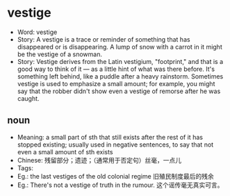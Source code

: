 # vestige

- Word: vestige
- Story: A vestige is a trace or reminder of something that has disappeared or is disappearing. A lump of snow with a carrot in it might be the vestige of a snowman.
- Story: Vestige derives from the Latin vestigium, "footprint," and that is a good way to think of it — as a little hint of what was there before. It's something left behind, like a puddle after a heavy rainstorm. Sometimes vestige is used to emphasize a small amount; for example, you might say that the robber didn't show even a vestige of remorse after he was caught.

## noun

- Meaning: a small part of sth that still exists after the rest of it has stopped existing; usually used in negative sentences, to say that not even a small amount of sth exists
- Chinese: 残留部分；遗迹；（通常用于否定句）丝毫，一点儿
- Tags: 
- Eg.: the last vestiges of the old colonial regime 旧殖民制度最后的残余
- Eg.: There's not a vestige of truth in the rumour. 这个谣传毫无真实可言。

